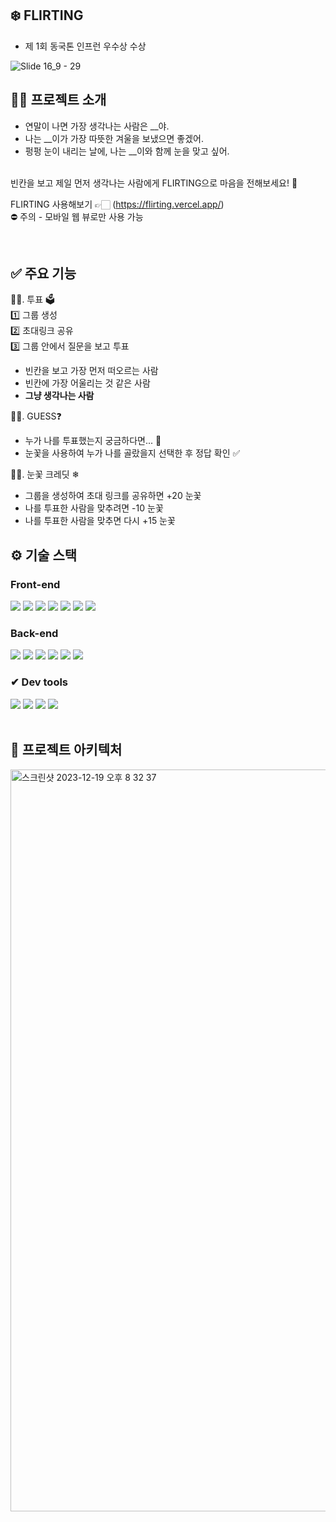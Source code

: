 ## ❄️ FLIRTING
- 제 1회 동국톤 인프런 우수상 수상
  
![Slide 16_9 - 29](https://github.com/donggukthon/donggukthon_2023_1_B/assets/84651773/ceb5b183-fe23-4fef-b877-3c92bab73311)
<br>
## 👋🏻 프로젝트 소개
- 연말이 나면 가장 생각나는 사람은 __야.
- 나는 __이가 가장 따뜻한 겨울을 보냈으면 좋겠어.
- 펑펑 눈이 내리는 날에, 나는 __이와 함께 눈을 맞고 싶어.
<br>
빈칸을 보고 제일 먼저 생각나는 사람에게 FLIRTING으로 마음을 전해보세요! 🎄
<br>

FLIRTING 사용해보기 👉🏻 (https://flirting.vercel.app/) <br/>
⛔️ 주의 - 모바일 웹 뷰로만 사용 가능

<br>

## ✅ 주요 기능
☝🏻. 투표 🗳️<br>
  1️⃣ 그룹 생성<br>
  2️⃣ 초대링크 공유<br>
  3️⃣ 그룹 안에서 질문을 보고 투표
  - 빈칸을 보고 가장 먼저 떠오르는 사람
  - 빈칸에 가장 어울리는 것 같은 사람
  - **그냥 생각나는 사람**

✌🏻. GUESS❓
- 누가 나를 투표했는지 궁금하다면... 🤔
- 눈꽃을 사용하여 누가 나를 골랐을지 선택한 후 정답 확인 ✅
   
🤟🏻. 눈꽃 크레딧 ❄
- 그룹을 생성하여 초대 링크를 공유하면 +20 눈꽃
- 나를 투표한 사람을 맞추려면 -10 눈꽃
- 나를 투표한 사람을 맞추면 다시 +15 눈꽃


## ⚙️ 기술 스택

### Front-end

<div>
<img src="https://img.shields.io/badge/Axios-5A29E4?style=for-the-badge&logo=Axios&logoColor=white"/>
<img src="https://img.shields.io/badge/React-61DAFB?style=for-the-badge&logo=React&logoColor=black"/>
<img src="https://img.shields.io/badge/Redux Toolkit-764ABC?style=for-the-badge&logo=Recoil&logoColor=white"/>
<img src="https://img.shields.io/badge/React Router-CA4245?style=for-the-badge&logo=React Router&logoColor=white"/>
<img src="https://img.shields.io/badge/Javascript-F7DF1E?style=for-the-badge&logo=Javascript&logoColor=black"/>
<img src="https://img.shields.io/badge/Vercel-000000?style=for-the-badge&logo=Vercel&logoColor=white">
<img src="https://img.shields.io/badge/react query 3.39.3-FF4154?style=for-the-badge&logo=reactquery&logoColor=white">
</div>

### Back-end
<div>
<img src="https://img.shields.io/badge/Spring Boot-6DB33F?style=for-the-badge&logo=SpringBoot&logoColor=white"/>
<img src="https://img.shields.io/badge/Gradle-02303A?style=for-the-badge&logo=Gradle&logoColor=white"/>
<img src="https://img.shields.io/badge/MySQL-4479A1?style=for-the-badge&logo=MySQL&logoColor=white"/>
<img src="https://img.shields.io/badge/Elasticsearch-005571?style=for-the-badge&logo=Elasticsearch&logoColor=white"/>
<img src="https://img.shields.io/badge/Amazon EC2-FF9900?style=for-the-badge&logo=AmazonEC2&logoColor=white"/>
<img src="https://img.shields.io/badge/Amazon RDS-527FFF?style=for-the-badge&logo=Amazon RDS&logoColor=white"/>
</div>

### ✔ Dev tools
<div>
<img src="https://img.shields.io/badge/Visual Studio Code-007ACC?style=for-the-badge&logo=Visual Studio Code&logoColor=white">
<img src="https://img.shields.io/badge/IntelliJ IDEA-000000?style=for-the-badge&logo=IntelliJ IDEA&logoColor=white"/>
<img src="https://img.shields.io/badge/Git-F05032?style=for-the-badge&logo=Git&logoColor=white"/>
<img src="https://img.shields.io/badge/GitHub-181717?style=for-the-badge&logo=GitHub&logoColor=white"/>
</div>

<br>

## 🔨 프로젝트 아키텍처

<img width="1187" alt="스크린샷 2023-12-19 오후 8 32 37" src="https://github.com/donggukthon/donggukthon_2023_1_B/assets/84651773/ef5f5bcd-3507-4e7d-9f2d-800994a1b7e4">
<br>
